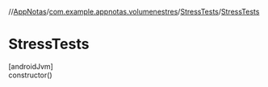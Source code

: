 //[AppNotas](../../../index.md)/[com.example.appnotas.volumenestres](../index.md)/[StressTests](index.md)/[StressTests](-stress-tests.md)

# StressTests

[androidJvm]\
constructor()
